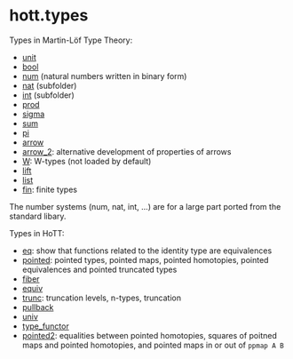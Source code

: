 hott.types
==========

Types in Martin-Lӧf Type Theory:

* [unit](unit.hlean)
* [bool](bool.hlean)
* [num](num.hlean) (natural numbers written in binary form)
* [nat](nat/nat.md) (subfolder)
* [int](int/int.md) (subfolder)
* [prod](prod.hlean)
* [sigma](sigma.hlean)
* [sum](sum.hlean)
* [pi](pi.hlean)
* [arrow](arrow.hlean)
* [arrow_2](arrow_2.hlean): alternative development of properties of arrows
* [W](W.hlean): W-types (not loaded by default)
* [lift](lift.hlean)
* [list](list.hlean)
* [fin](fin.hlean): finite types

The number systems (num, nat, int, ...) are for a large part ported from the standard libary.

Types in HoTT:

* [eq](eq.hlean): show that functions related to the identity type are equivalences
* [pointed](pointed.hlean): pointed types, pointed maps, pointed homotopies, pointed equivalences and pointed truncated types
* [fiber](fiber.hlean)
* [equiv](equiv.hlean)
* [trunc](trunc.hlean): truncation levels, n-types, truncation
* [pullback](pullback.hlean)
* [univ](univ.hlean)
* [type_functor](type_functor.hlean)
* [pointed2](pointed2.hlean): equalities between pointed homotopies, squares of poitned maps and pointed homotopies, and pointed maps in or out of `ppmap A B`

